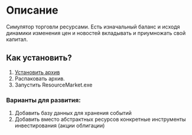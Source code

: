 <h1>Описание</h1>
<p>Симулятор торговли ресурсами. Есть изначальный баланс и исходя динамики изменения цен и новостей вкладывать и приумножать свой капитал.</p>
<h2>Как установить?</h2>
<ol>
<li><a href="https://github.com/user-attachments/files/17053687/ResourceMarket.zip"> Установить архив</a></li>
<li>Распаковать архив.</li> 
<li>Запустить ResourceMarket.exe</li> 
</ol>
<h3>Варианты для развития:</h3>
<ol>
<li> Добавить базу данных для хранения событий</li>
<li> Добавить вместо абстрактных ресурсов конкретные инструменты инвестирования (акции облигации)</li>
</ol>
